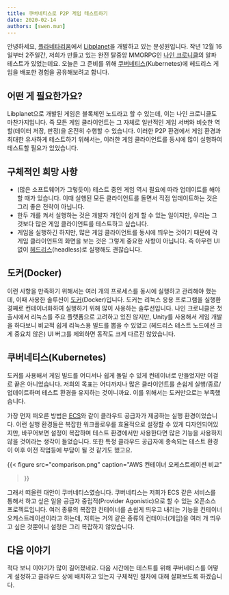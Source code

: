```yaml
---
title: 쿠버네티스로 P2P 게임 테스트하기
date: 2020-02-14
authors: [swen.mun]
---
```


안녕하세요, [플라네타리움]에서 [Libplanet]을 개발하고 있는 문성원입니다. 작년 12월 16일부터 2주일간, 저희가 만들고 있는 완전 탈중앙 MMORPG인 [나인 크로니클]의 알파 테스트가 있었는데요. 오늘은 그 준비를 위해 [쿠버네티스][](Kubernetes)에 헤드리스 게임을 배포한 경험을 공유해보려고 합니다.


[플라네타리움]: https://planetariumhq.com
[나인 크로니클]: https://nine-chronicles.com
[Libplanet]: https://libplanet.io
[쿠버네티스]: https://kubernetes.io/


어떤 게 필요한가요?
-----------------

Libplanet으로 개발된 게임은 블록체인 노드라고 할 수 있는데, 이는 나인 크로니클도 마찬가지입니다. 즉 모든 게임 클라이언트는 그 자체로 일반적인 게임 서버와 비슷한 역할(데이터 저장, 판정)을 온전히 수행할 수 있습니다. 이러한 P2P 환경에서 게임 환경과 최대한 유사하게 테스트하기 위해서는, 이러한 게임 클라이언트를 동시에 많이 실행하여 테스트할 필요가 있었습니다.


구체적인 희망 사항
----------------

- (많은 소프트웨어가 그렇듯이) 테스트 중인 게임 역시 필요에 따라 업데이트를 해야 할 때가 있습니다. 이때 실행된 모든 클라이언트를 돌면서 직접 업데이트하는 것은 그리 좋은 전략이 아닙니다.
- 한두 개를 켜서 실행하는 것은 개발자 개인이 쉽게 할 수 있는 일이지만, 우리는 그것보다 많은 게임 클라이언트를 테스트하고 싶습니다.
- 게임을 실행하긴 하지만, 많은 게임 클라이언트를 동시에 띄우는 것이기 때문에 각 게임 클라이언트의 화면을 보는 것은 그렇게 중요한 사항이 아닙니다. 즉 아무런 UI 없이 [헤드리스][](headless)로 실행해도 괜찮습니다.


[헤드리스]: https://en.wikipedia.org/wiki/Headless_software


도커(Docker)
-----------

이런 사항을 만족하기 위해서는 여러 개의 프로세스를 동시에 실행하고 관리해야 했는데, 이때 사용한 솔루션이 [도커][Docker](Docker)입니다. 도커는 리눅스 응용 프로그램을 실행환경째로 컨테이너화하여 실행하기 위해 많이 사용하는 솔루션입니다. 나인 크로니클은 첫 출시에서 리눅스를 주요 플랫폼으로 고려하고 있진 않지만, Unity를 사용해서 게임 개발을 하다보니 비교적 쉽게 리눅스용 빌드를 뽑을 수 있었고 (헤드리스 테스트 노드에선 크게 중요치 않은) UI 버그를 제외하면 동작도 크게 다르진 않았습니다.


[Docker]: https://docker.com


쿠버네티스(Kubernetes)
--------------------

도커를 사용해서 게임 빌드를 어디서나 쉽게 돌릴 수 있게 컨테이너로 만들었지만 이걸로 끝은 아니었습니다. 저희의 목표는 어디까지나 많은 클라이언트를 손쉽게 실행/종료/업데이트하며 테스트 환경을 유지하는 것이니까요. 이를 위해서는 도커만으로는 부족했습니다.

가장 먼저 떠오른 방법은 <abbr title="Elastic Container Service">[ECS]</abbr>와 같이 클라우드 공급자가 제공하는 실행 환경이었습니다. 이런 실행 환경들은 복잡한 워크플로우를 효율적으로 설정할 수 있게 디자인되어있지만, 바꾸어보면 설정이 복잡하며 테스트 환경에서만 사용한다면 많은 기능을 사용하지 않을 것이라는 생각이 들었습니다. 또한 특정 클라우드 공급자에 종속되는 테스트 환경이 이후 이전 작업등에 부담이 될 것 같기도 했고요.

{{<
figure
  src="comparison.png"
  caption="AWS 컨테이너 오케스트레이션 비교"
>}}

그래서 떠올린 대안이 쿠버네티스였습니다. 쿠버네티스는 저희가 ECS 같은 서비스를 통해서 하고 싶은 일을 공급자 중립적(Provider Agonistic)으로 할 수 있는 오픈소스 프로젝트입니다. 여러 종류의 복잡한 컨테이너를 손쉽게 띄우고 내리는 기능을 컨테이너 오케스트레이션이라고 하는데, 저희는 거의 같은 종류의 컨테이너(게임)을 여러 개 띄우고 싶은 것뿐이니 설정은 그리 복잡하지 않았습니다.


[ECS]: https://aws.amazon.com/ko/ecs/


다음 이야기
----------

적다 보니 이야기가 많이 길어졌네요. 다음 시간에는 테스트를 위해 쿠버네티스를 어떻게 설정하고 클라우드 상에 배치하고 있는지 구체적인 절차에 대해 살펴보도록 하겠습니다.
